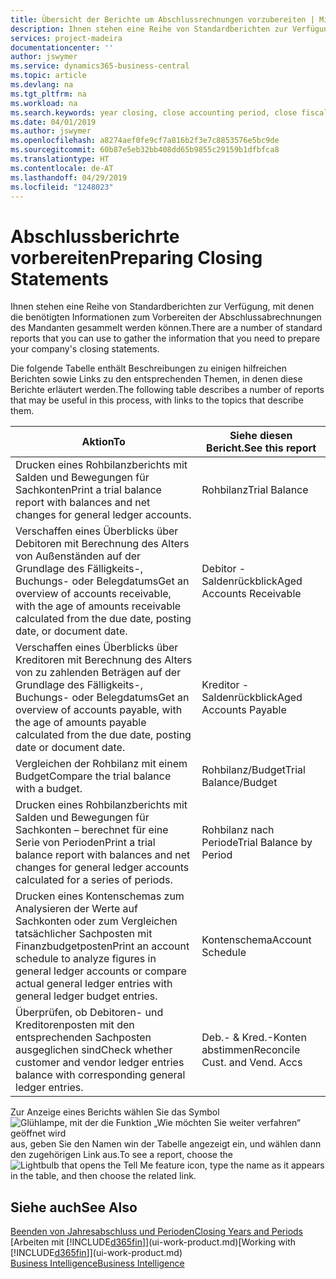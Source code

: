 ```yaml
---
title: Übersicht der Berichte um Abschlussrechnungen vorzubereiten | Microsoft Docs
description: Ihnen stehen eine Reihe von Standardberichten zur Verfügung, mit denen die benötigten Informationen zum Vorbereiten der Abschlussabrechnungen des Mandanten gesammelt werden können.
services: project-madeira
documentationcenter: ''
author: jswymer
ms.service: dynamics365-business-central
ms.topic: article
ms.devlang: na
ms.tgt_pltfrm: na
ms.workload: na
ms.search.keywords: year closing, close accounting period, close fiscal year, aging, creditor payments, vendor payments, assets, liabilities, equity, analysis, reporting, financial report, business intelligence, BI, Power Bi, KPI
ms.date: 04/01/2019
ms.author: jswymer
ms.openlocfilehash: a8274aef0fe9cf7a816b2f3e7c8853576e5bc9de
ms.sourcegitcommit: 60b87e5eb32bb408dd65b9855c29159b1dfbfca8
ms.translationtype: HT
ms.contentlocale: de-AT
ms.lasthandoff: 04/29/2019
ms.locfileid: "1248023"
---
```

# <a name="preparing-closing-statements"></a><span data-ttu-id="92de9-103">Abschlussberichrte vorbereiten</span><span class="sxs-lookup"><span data-stu-id="92de9-103">Preparing Closing Statements</span></span>
<span data-ttu-id="92de9-104">Ihnen stehen eine Reihe von Standardberichten zur Verfügung, mit denen die benötigten Informationen zum Vorbereiten der Abschlussabrechnungen des Mandanten gesammelt werden können.</span><span class="sxs-lookup"><span data-stu-id="92de9-104">There are a number of standard reports that you can use to gather the information that you need to prepare your company's closing statements.</span></span>

<span data-ttu-id="92de9-105">Die folgende Tabelle enthält Beschreibungen zu einigen hilfreichen Berichten sowie Links zu den entsprechenden Themen, in denen diese Berichte erläutert werden.</span><span class="sxs-lookup"><span data-stu-id="92de9-105">The following table describes a number of reports that may be useful in this process, with links to the topics that describe them.</span></span>

| <span data-ttu-id="92de9-106">Aktion</span><span class="sxs-lookup"><span data-stu-id="92de9-106">To</span></span> | <span data-ttu-id="92de9-107">Siehe diesen Bericht.</span><span class="sxs-lookup"><span data-stu-id="92de9-107">See this report</span></span> |
| --- | --- |
| <span data-ttu-id="92de9-108">Drucken eines Rohbilanzberichts mit Salden und Bewegungen für Sachkonten</span><span class="sxs-lookup"><span data-stu-id="92de9-108">Print a trial balance report with balances and net changes for general ledger accounts.</span></span> |<span data-ttu-id="92de9-109">Rohbilanz</span><span class="sxs-lookup"><span data-stu-id="92de9-109">Trial Balance</span></span> |
| <span data-ttu-id="92de9-110">Verschaffen eines Überblicks über Debitoren mit Berechnung des Alters von Außenständen auf der Grundlage des Fälligkeits-, Buchungs- oder Belegdatums</span><span class="sxs-lookup"><span data-stu-id="92de9-110">Get an overview of accounts receivable, with the age of amounts receivable calculated from the due date, posting date, or document date.</span></span> |<span data-ttu-id="92de9-111">Debitor - Saldenrückblick</span><span class="sxs-lookup"><span data-stu-id="92de9-111">Aged Accounts Receivable</span></span> |
| <span data-ttu-id="92de9-112">Verschaffen eines Überblicks über Kreditoren mit Berechnung des Alters von zu zahlenden Beträgen auf der Grundlage des Fälligkeits-, Buchungs- oder Belegdatums</span><span class="sxs-lookup"><span data-stu-id="92de9-112">Get an overview of accounts payable, with the age of amounts payable calculated from the due date, posting date or document date.</span></span> |<span data-ttu-id="92de9-113">Kreditor - Saldenrückblick</span><span class="sxs-lookup"><span data-stu-id="92de9-113">Aged Accounts Payable</span></span> |
| <span data-ttu-id="92de9-114">Vergleichen der Rohbilanz mit einem Budget</span><span class="sxs-lookup"><span data-stu-id="92de9-114">Compare the trial balance with a budget.</span></span> |<span data-ttu-id="92de9-115">Rohbilanz/Budget</span><span class="sxs-lookup"><span data-stu-id="92de9-115">Trial Balance/Budget</span></span> |
| <span data-ttu-id="92de9-116">Drucken eines Rohbilanzberichts mit Salden und Bewegungen für Sachkonten – berechnet für eine Serie von Perioden</span><span class="sxs-lookup"><span data-stu-id="92de9-116">Print a trial balance report with balances and net changes for general ledger accounts calculated for a series of periods.</span></span> |<span data-ttu-id="92de9-117">Rohbilanz nach Periode</span><span class="sxs-lookup"><span data-stu-id="92de9-117">Trial Balance by Period</span></span> |
| <span data-ttu-id="92de9-118">Drucken eines Kontenschemas zum Analysieren der Werte auf Sachkonten oder zum Vergleichen tatsächlicher Sachposten mit Finanzbudgetposten</span><span class="sxs-lookup"><span data-stu-id="92de9-118">Print an account schedule to analyze figures in general ledger accounts or compare actual general ledger entries with general ledger budget entries.</span></span> |<span data-ttu-id="92de9-119">Kontenschema</span><span class="sxs-lookup"><span data-stu-id="92de9-119">Account Schedule</span></span> |
| <span data-ttu-id="92de9-120">Überprüfen, ob Debitoren- und Kreditorenposten mit den entsprechenden Sachposten ausgeglichen sind</span><span class="sxs-lookup"><span data-stu-id="92de9-120">Check whether customer and vendor ledger entries balance with corresponding general ledger entries.</span></span> |<span data-ttu-id="92de9-121">Deb.- & Kred.-Konten abstimmen</span><span class="sxs-lookup"><span data-stu-id="92de9-121">Reconcile Cust. and Vend. Accs</span></span> |

<span data-ttu-id="92de9-122">Zur Anzeige eines Berichts wählen Sie das Symbol ![Glühlampe, mit der die Funktion „Wie möchten Sie weiter verfahren“ geöffnet wird](media/ui-search/search_small.png "Wie möchten Sie weiter verfahren?") aus, geben Sie den Namen win der Tabelle angezeigt ein, und wählen dann den zugehörigen Link aus.</span><span class="sxs-lookup"><span data-stu-id="92de9-122">To see a report, choose the ![Lightbulb that opens the Tell Me feature](media/ui-search/search_small.png "Tell me what you want to do") icon, type the name as it appears in the table, and then choose the related link.</span></span>

## <a name="see-also"></a><span data-ttu-id="92de9-123">Siehe auch</span><span class="sxs-lookup"><span data-stu-id="92de9-123">See Also</span></span>
[<span data-ttu-id="92de9-124">Beenden von Jahresabschluss und Perioden</span><span class="sxs-lookup"><span data-stu-id="92de9-124">Closing Years and Periods</span></span>](year-close-years-periods.md)  
<span data-ttu-id="92de9-125">[Arbeiten mit [!INCLUDE[d365fin](includes/d365fin_md.md)]](ui-work-product.md)</span><span class="sxs-lookup"><span data-stu-id="92de9-125">[Working with [!INCLUDE[d365fin](includes/d365fin_md.md)]](ui-work-product.md)</span></span>  
[<span data-ttu-id="92de9-126">Business Intelligence</span><span class="sxs-lookup"><span data-stu-id="92de9-126">Business Intelligence</span></span>](bi.md)
